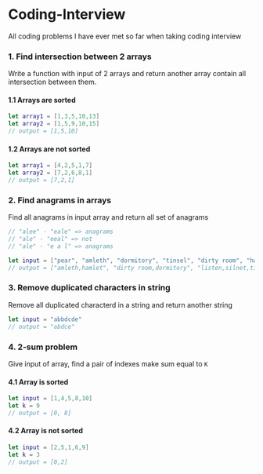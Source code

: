 # Coding-Interview
All coding problems I have ever met so far when taking coding interview

### 1. Find intersection between 2 arrays
Write a function with input of 2 arrays and return another array contain all intersection between them.
#### 1.1 Arrays are sorted
```swift
let array1 = [1,3,5,10,13]
let array2 = [1,5,9,10,15]
// output = [1,5,10]
```
#### 1.2 Arrays are not sorted
```swift 
let array1 = [4,2,5,1,7]
let array2 = [7,2,6,8,1]
// output = [7,2,1]
```

### 2. Find anagrams in arrays
Find all anagrams in input array and return all set of anagrams
```swift
// "alee" - "eale" => anagrams
// "ale" - "eeal" => not 
// "ale" - "e a l" => anagrams

let input = ["pear", "amleth", "dormitory", "tinsel", "dirty room", "hamlet", "listen", "silnet"
// output = ["amleth,hamlet", "dirty room,dormitory", "listen,silnet,tinsel", "pear"] // order is not considered
```

### 3. Remove duplicated characters in string
Remove all duplicated characterd in a string and return another string
```swift
let input = "abbdcde"
// output = "abdce"
```

### 4. 2-sum problem
Give input of array, find a pair of indexes make sum equal to `K`
#### 4.1 Array is sorted
```swift
let input = [1,4,5,8,10]
let k = 9
// output = [0, 8]
```

#### 4.2 Array is not sorted
```swift
let input = [2,5,1,6,9]
let k = 3
// output = [0,2]
```
